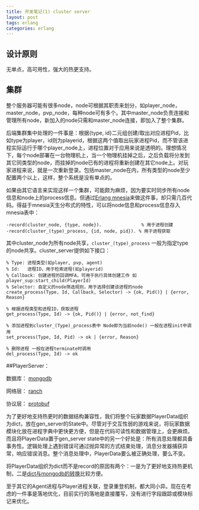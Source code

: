 ```yaml
---
title: 开发笔记(1) cluster server
layout: post
tags: erlang
categories: erlang
---
```


## 设计原则

无单点，高可用性，强大的热更支持。

## 集群

整个服务器可能有很多node，node可根据其职责来划分，如player_node，master_node，pvp_node，每种node可有多个。其中master_node负责连接和管理所有node，新加入的node只需和master_node连接，即加入了整个集群。

<!--more-->

后端集群集中处理的一件事是：根据{type, id}二元组创建/取出对应进程Pid，比如type为player，id则为playerid，根据这两个值取出玩家进程Pid，而不管该进程实际运行于哪个player_node上，进程位置对于应用来说是透明的。理想情况下，每个node部署在一台物理机上，当一个物理机挂掉之后，之后负载将分发到其它同类型的node，而挂掉的node已有的进程将重新创建在其它node上。对玩家进程来说，就是一次重新登录。包括master_node在内，所有类型的node至少配置两个以上，这样，整个系统是没有单点的。

如果由其它语言来实现这样一个集群，可能颇为麻烦，因为要实时同步所有node信息和node上的process信息。但通过[Erlang mnesia][mnesia]来做这件事，却只需几百代码。得益于mnesia天生分布式的特性，可以将node信息和process信息存入mnesia表中：

	-record(cluster_node, {type, node}).		       % 用于进程创建
	-record(cluster_(type)_process, {id, node, pid}). % 用于进程获取

其中cluster_node为所有node共享，`cluster_(type)_process` 一般为指定type的node共享。cluster_server提供如下接口：

```
% Type: 进程类型(如player, pvp, agent)
% Id:	进程ID，用于检索进程(如playerid)
% Callback: 创建进程的回调MFA，可用于执行具体创建工作 如 player_sup:start_child(PlayerId)
% Selector: 自定义的node筛选规则，用于选择创建该进程的node
create_process(Type, Id, Callback, Selector) -> {ok, Pid()} | {error, Reason}

% 根据进程类型和进程ID，获取进程
get_process(Type, Id) -> {ok, Pid()} | {error, not_find}

% 添加进程到cluster_(Type)_process表中 Node即为当前node() 一般在进程init中调用
set_process(Type, Id, Pid) -> ok | {error, Reason}

% 删除进程 一般在进程terminate时调用
del_process(Type, Id) -> ok
```


##PlayerServer：

数据库： [mongodb][]

网络层： [ranch][]

协议层： [protobuf][]

为了更好地支持热更时的数据结构兼容性，我们将整个玩家数据PlayerData组织为dict，放在gen_server的State中。尽管对于交互性弱的游戏来说，将玩家数据模块化放在进程字典中更快更方便，但是在代码可读性和数据管理上，会更麻烦。而且将PlayerData置于gen_server state中的另一个好处是：所有消息处理都具备事务性。逻辑处理上遇到错误可通过抛异常的方式结束处理，消息分发器捕获异常，响应错误消息。整个消息处理中，PlayerData要么被正确处理，要么不变。

将PlayerData组织为dict而不是record的原因有两个：一是为了更好地支持热更机制，二是[dict与mongodb的转换][dict_mongodb]比较方便。

至于其它的Agent进程与Player进程关联，登录重登机制，都大同小异。现在在考虑的一件事是落地优化，目前实行的落地是直接覆写，没有进行字段跟踪或模块标记来优化。

[mnesia]: http://wudaijun.com/2015/04/erlang-mnesia/
[mongodb]: https://github.com/comtihon/mongodb-erlang
[ranch]: https://github.com/ninenines/ranch
[protobuf]: https://github.com/basho/erlang_protobuffs
[dict_mongodb]: http://wudaijun.com/2015/07/erlang-mongodb/
